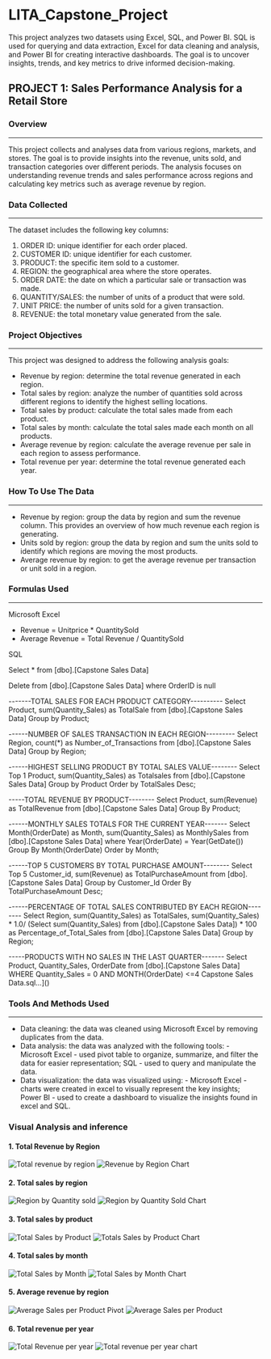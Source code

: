 # LITA_Capstone_Project
This project analyzes two datasets using Excel, SQL, and Power BI. SQL is used for querying and data extraction, Excel for data cleaning and analysis, and Power BI for creating interactive dashboards. The goal is to uncover insights, trends, and key metrics to drive informed decision-making.

## PROJECT 1: Sales Performance Analysis for a Retail Store
### Overview
----------------
This project collects and analyses data from various regions, markets, and stores. The goal is to provide insights into the revenue, units sold, and transaction categories over different periods. The analysis focuses on understanding revenue trends and sales performance across regions and calculating key metrics such as average revenue by region.
### Data Collected
---------------
The dataset includes the following key columns:
1.	ORDER ID: unique identifier for each order placed.
2.	CUSTOMER ID: unique identifier for each customer.
3.	PRODUCT: the specific item sold to a customer.
4.	REGION: the geographical area where the store operates.
5.	ORDER DATE: the date on which a particular sale or transaction was made.
6.	QUANTITY/SALES: the number of units of a product that were sold.
7.	UNIT PRICE: the number of units sold for a given transaction.
8.	REVENUE: the total monetary value generated from the sale.
### Project Objectives
----------------
This project was designed to address the following analysis goals:
- Revenue by region: determine the total revenue generated in each region.
- Total sales by region: analyze the number of quantities sold across different regions to identify the highest selling locations.
- Total sales by product: calculate the total sales made from each product.
- Total sales by month: calculate the total sales made each month on all products.
- Average revenue by region: calculate the average revenue per sale in each region to assess performance.
- Total revenue per year: determine the total revenue generated each year.
### How To Use The Data
---------------
- Revenue by region: group the data by region and sum the revenue column. This provides an overview of how much revenue each region is generating.
- Units sold by region: group the data by region and sum the units sold to identify which regions are moving the most products.
- Average revenue by region: to get the average revenue per transaction or unit sold in a region.
### Formulas Used
---------------
Microsoft Excel
- Revenue = Unitprice * QuantitySold
- Average Revenue = Total Revenue / QuantitySold

SQL

Select * from [dbo].[Capstone Sales Data]

Delete from [dbo].[Capstone Sales Data]
where OrderID is null

-------TOTAL SALES FOR EACH PRODUCT CATEGORY----------
Select Product, sum(Quantity_Sales) as TotalSale
from [dbo].[Capstone Sales Data]
Group by Product;


------NUMBER OF SALES TRANSACTION IN EACH REGION---------
Select Region, count(*) as
Number_of_Transactions
from [dbo].[Capstone Sales Data]
Group by Region;


------HIGHEST SELLING PRODUCT BY TOTAL SALES VALUE--------
Select Top 1 Product, sum(Quantity_Sales) as Totalsales
from [dbo].[Capstone Sales Data]
Group by Product
Order by TotalSales Desc;


-----TOTAL REVENUE BY PRODUCT--------
Select Product, sum(Revenue) as TotalRevenue
from [dbo].[Capstone Sales Data]
Group By Product;


------MONTHLY SALES TOTALS FOR THE CURRENT YEAR-------
Select Month(OrderDate) as Month, sum(Quantity_Sales) as MonthlySales
from [dbo].[Capstone Sales Data]
where Year(OrderDate) = Year(GetDate())
Group By Month(OrderDate)
Order by Month;

------TOP 5 CUSTOMERS BY TOTAL PURCHASE AMOUNT--------
Select Top 5 Customer_id, sum(Revenue) as TotalPurchaseAmount
from [dbo].[Capstone Sales Data]
Group by Customer_Id
Order By TotalPurchaseAmount Desc;


------PERCENTAGE OF TOTAL SALES CONTRIBUTED BY EACH REGION--------
Select Region, sum(Quantity_Sales) as TotalSales,
sum(Quantity_Sales) * 1.0/ (Select sum(Quantity_Sales)
from [dbo].[Capstone Sales Data]) * 100
as Percentage_of_Total_Sales
from [dbo].[Capstone Sales Data]
Group by Region;


-----PRODUCTS WITH NO SALES IN THE LAST QUARTER-------
Select Product, Quantity_Sales, OrderDate
from [dbo].[Capstone Sales Data]
WHERE Quantity_Sales = 0 AND MONTH(OrderDate) <=4
 Capstone Sales Data.sql…]()

###  Tools And Methods Used
---------------
- Data cleaning: the data was cleaned using Microsoft Excel by removing duplicates from the data.
- Data analysis: the data was analyzed with the following tools: - Microsoft Excel - used pivot table to organize, summarize, and filter the data for easier representation; SQL - used to query and manipulate the data.
- Data visualization: the data was visualized using: - Microsoft Excel - charts were created in excel to visually represent the key insights; Power BI - used to create a dashboard to visualize the insights found in excel and SQL.
### Visual Analysis and inference
#### 1. Total Revenue by Region

![Total revenue by region](https://github.com/user-attachments/assets/9c1bc98f-c42b-4f3b-b9e9-768ae4d334d8) ![Revenue by Region Chart](https://github.com/user-attachments/assets/c6e070bd-e698-4f26-8382-2c44049d225b)

#### 2. Total sales by region
![Region by Quantity sold](https://github.com/user-attachments/assets/69bf053f-3db8-4e1e-8c76-a0aea7aa28a5) ![Region by Quantity Sold Chart](https://github.com/user-attachments/assets/f3c4c642-f587-450f-9f30-70e869bb6a21)

#### 3. Total sales by product
![Total Sales by Product](https://github.com/user-attachments/assets/65672ac7-68fb-4418-9cf2-5a4090241cd1) ![Totals Sales by Product Chart](https://github.com/user-attachments/assets/77161c19-f5cf-48c1-9072-a2096df96dbf)

#### 4. Total sales by month
![Total Sales by Month](https://github.com/user-attachments/assets/f50f3c6e-a878-49b1-bfba-6f4a224ac58b) ![Total Sales by Month Chart](https://github.com/user-attachments/assets/0ab8c539-8dc5-4a42-a69c-559fb7fa035f)

#### 5. Average revenue by region
![Average Sales per Product Pivot](https://github.com/user-attachments/assets/2e46b753-f9f0-4db5-bf54-eba1a0747e92) ![Average Sales per Product](https://github.com/user-attachments/assets/829e7bac-6cfa-41d4-a5bd-108bfcbf1748)

#### 6. Total revenue per year
![Total Revenue per year](https://github.com/user-attachments/assets/f1f161d3-dca3-4b9a-aae4-43b4801e6976) ![Total revenue per year chart](https://github.com/user-attachments/assets/edbb771c-52ea-43f0-8332-162dca81ce9b)


